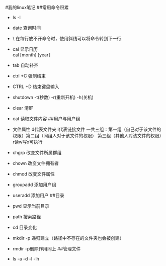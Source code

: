 #我的linux笔记
##常用命令积累
- ls -l 
- date  查询时间
- \  在每行放不开命令时，使用斜线可以将命令转到下一行
- cal   显示日历  
 cal [month] [year]  
- tab 自动补齐  
- ctrl +C 强制结束  
- CTRL +D 结束键盘输入
- shutdown -t(秒数) -r(重新开机) -h(关机)
- clear 清屏
- cat 读取文件内容
##用户与用户组
- 文件属性 d代表文件夹 l代表链接文件
  一共三组：第一组（自己对于该文件的权限）第二组（同组人对于该文件的权限）
         第三组（其他人对该文件的权限）r读w写x可执行
 
- chgrp 改变文件所属群组
- chown 改变文件拥有者
- chmod 改变文件属性
- groupadd 添加用户组
- useradd 添加用户
##目录
- pwd 显示当前目录
- path 搜索路径
- cd 目录变化
- mkdir -p 递归建立（路径中不存在的文件夹也会被创建）
- rmdir -p删除作用同上
##管理文件
- ls -a -d -l -lh